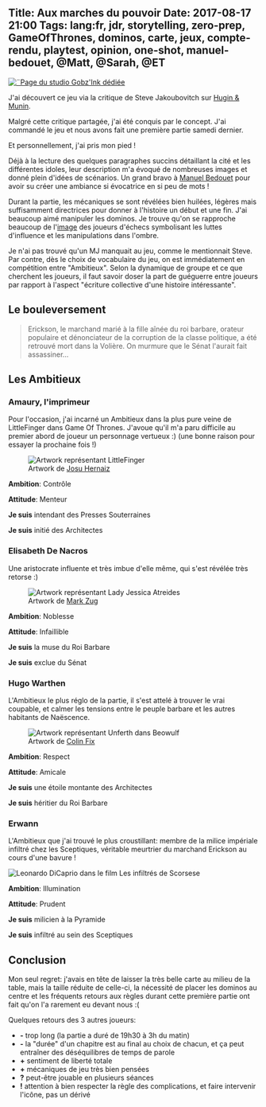 Title: Aux marches du pouvoir
Date: 2017-08-17 21:00
Tags: lang:fr, jdr, storytelling, zero-prep, GameOfThrones, dominos, carte, jeux, compte-rendu, playtest, opinion, one-shot, manuel-bedouet, @Matt, @Sarah, @ET
---

[![¨Page du studio Gobz'Ink dédiée](images/2017/08/AuxMarchesDuPouvoir.png)](http://www.shamzam.net/blog/nos-jeux-de-roles/aux-marches-du-pouvoir/)

J'ai découvert ce jeu via la critique de Steve Jakoubovitch sur [Hugin & Munin](http://hu-mu.blogspot.fr/2017/07/aux-marches-du-pouvoir.html).

Malgré cette critique partagée, j'ai été conquis par le concept. J'ai commandé le jeu et nous avons fait une première partie samedi dernier.

Et personnellement, j'ai pris mon pied !

Déjà à la lecture des quelques paragraphes succins détaillant la cité et les différentes idoles,
leur description m'a évoqué de nombreuses images et donné plein d'idées de scénarios.
Un grand bravo à [Manuel Bedouet](/lucas/blog/tag/manuel-bedouet.html) pour avoir su créer une ambiance si évocatrice en si peu de mots !

Durant la partie, les mécaniques se sont révélées bien huilées, légères mais suffisamment directrices pour donner à l'histoire un début et une fin.
J'ai beaucoup aimé manipuler les dominos. Je trouve qu'on se rapproche beaucoup de l'[image](http://tvtropes.org/pmwiki/pmwiki.php/Main/TheChessmaster)
des joueurs d'échecs symbolisant les luttes d'influence et les manipulations dans l'ombre.

Je n'ai pas trouvé qu'un MJ manquait au jeu, comme le mentionnait Steve.
Par contre, dès le choix de vocabulaire du jeu, on est immédiatement en compétition entre "Ambitieux".
Selon la dynamique de groupe et ce que cherchent les joueurs, il faut savoir doser la part de guéguerre entre joueurs
par rapport à l'aspect "écriture collective d'une histoire intéressante".

## Le bouleversement

> Erickson, le marchand marié à la fille aînée du roi barbare, orateur populaire et dénonciateur de la corruption de la classe politique,
> a été retrouvé mort dans la Volière. On murmure que le Sénat l'aurait fait assassiner...

## Les Ambitieux

### Amaury, l'imprimeur

Pour l'occasion, j'ai incarné un Ambitieux dans la plus pure veine de LittleFinger dans Game Of Thrones.
J'avoue qu'il m'a paru difficile au premier abord de joueur un personnage vertueux :)
(une bonne raison pour essayer la prochaine fois !)

<figure role="group">
    <img alt="Artwork représentant LittleFinger" src="images/2017/08/LittleFinger.jpg">
    <figcaption>Artwork de <a href="http://josuoh.cl/post/80332450316">Josu Hernaiz</a></figcaption>
</figure>

**Ambition**: Contrôle

**Attitude**: Menteur

**Je suis** intendant des Presses Souterraines

**Je suis** initié des Architectes

### Elisabeth De Nacros

Une aristocrate influente et très imbue d'elle même, qui s'est révélée très retorse :)

<figure role="group">
    <img alt="Artwork représentant Lady Jessica Atreides" src="images/2017/08/LadyJessicaAtreides.jpg">
    <figcaption>Artwork de <a href="http://markzug.com/dune/dune-the-card-game/5425994">Mark Zug</a></figcaption>
</figure>

**Ambition**: Noblesse

**Attitude**: Infaillible

**Je suis** la muse du Roi Barbare

**Je suis** exclue du Sénat

### Hugo Warthen

L'Ambitieux le plus réglo de la partie, il s'est attelé à trouver le vrai coupable,
et calmer les tensions entre le peuple barbare et les autres habitants de Naëscence.

<figure role="group">
    <img alt="Artwork représentant Unferth dans Beowulf" src="images/2017/08/BeowulfUnferth.jpg">
    <figcaption>Artwork de <a href="http://colinfix.blogspot.fr/2007/11/i-am-beowulf.html">Colin Fix</a></figcaption>
</figure>

**Ambition**: Respect

**Attitude**: Amicale

**Je suis** une étoile montante des Architectes

**Je suis** héritier du Roi Barbare

### Erwann

L'Ambitieux que j'ai trouvé le plus croustillant: membre de la milice impériale infiltré chez les Sceptiques,
véritable meurtrier du marchand Erickson au cours d'une bavure !

<img alt="Leonardo DiCaprio dans le film Les infiltrés de Scorsese" src="images/2017/08/TheDeparted.jpg" title="Oui, Infernal Affairs était mieux">

**Ambition**: Illumination

**Attitude**: Prudent

**Je suis** milicien à la Pyramide

**Je suis** infiltré au sein des Sceptiques

## Conclusion

Mon seul regret: j'avais en tête de laisser la très belle carte au milieu de la table,
mais la taille réduite de celle-ci, la nécessité de placer les dominos au centre et les fréquents retours aux règles durant cette première partie
ont fait qu'on l'a rarement eu devant nous :(


Quelques retours des 3 autres joueurs:

- **-** trop long (la partie a duré de 19h30 à 3h du matin)
- **-** la "durée" d'un chapitre est au final au choix de chacun, et ça peut entraîner des déséquilibres de temps de parole
- **+** sentiment de liberté totale
- **+** mécaniques de jeu très bien pensées
- **?** peut-être jouable en plusieurs séances
- **!** attention à bien respecter la règle des complications, et faire intervenir l'icône, pas un dérivé
